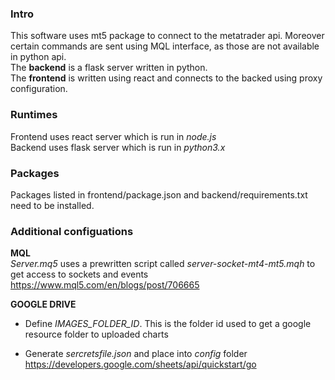 ### Intro 
This software uses mt5 package to connect to the metatrader api. Moreover  
certain commands are sent using MQL interface, as those are not available in python api.  
The **backend** is a flask server written in python.  
The **frontend** is written using react and connects to the backed using proxy configuration.

### Runtimes
Frontend uses react server which is run in
*node.js*  
Backend uses flask server which is run in
*python3.x* 
### Packages
Packages listed in frontend/package.json and backend/requirements.txt need to be installed. 

### Additional configuations
**MQL**  
*Server.mq5* uses a prewritten script called *server-socket-mt4-mt5.mqh* to get access to sockets and events  
https://www.mql5.com/en/blogs/post/706665


**GOOGLE DRIVE**  
- Define *IMAGES_FOLDER_ID*. This is the folder id used to get a google resource folder to uploaded charts  

- Generate *sercretsfile.json* and place into *config* folder  
https://developers.google.com/sheets/api/quickstart/go
